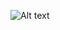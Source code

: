 
![Alt text](https://lh3.googleusercontent.com/-OHeavafgLHA/W-rzQUn1uOI/AAAAAAAABdY/0knjAXHLiwMxsdwBEvZ_YuEPlm3TJ6qAQCL0BGAYYCw/h712/2018-11-13.png)

